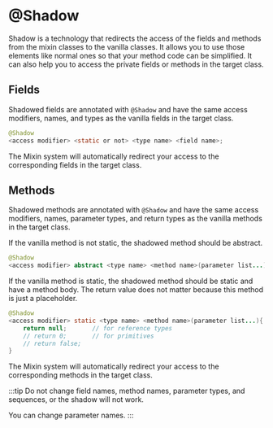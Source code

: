 @Shadow
======

Shadow is a technology that redirects the access of the fields and methods from the mixin classes to the vanilla classes. It allows you to use those elements like normal ones so that your method code can be simplified. It can also help you to access the private fields or methods in the target class. 

Fields
------
Shadowed fields are annotated with  ```@Shadow``` and have the same access modifiers, names, and types as the vanilla fields in the target class. 

```java
@Shadow
<access modifier> <static or not> <type name> <field name>;
```

The Mixin system will automatically redirect your access to the corresponding fields in the target class.


Methods
-------
Shadowed methods are annotated with  ```@Shadow``` and have the same access modifiers, names, parameter types, and return types as the vanilla methods in the target class.

If the vanilla method is not static, the shadowed method should be abstract.


```java
@Shadow
<access modifier> abstract <type name> <method name>(parameter list...);
```

If the vanilla method is static, the shadowed method should be static and have a method body. The return value does not matter because this method is just a placeholder.
```java
@Shadow
<access modifier> static <type name> <method name>(parameter list...){
	return null;       // for reference types
	// return 0;       // for primitives
	// return false;
}
```

The Mixin system will automatically redirect your access to the corresponding methods in the target class.

:::tip
Do not change field names, method names, parameter types, and sequences, or the shadow will not work.

You can change parameter names.
:::
